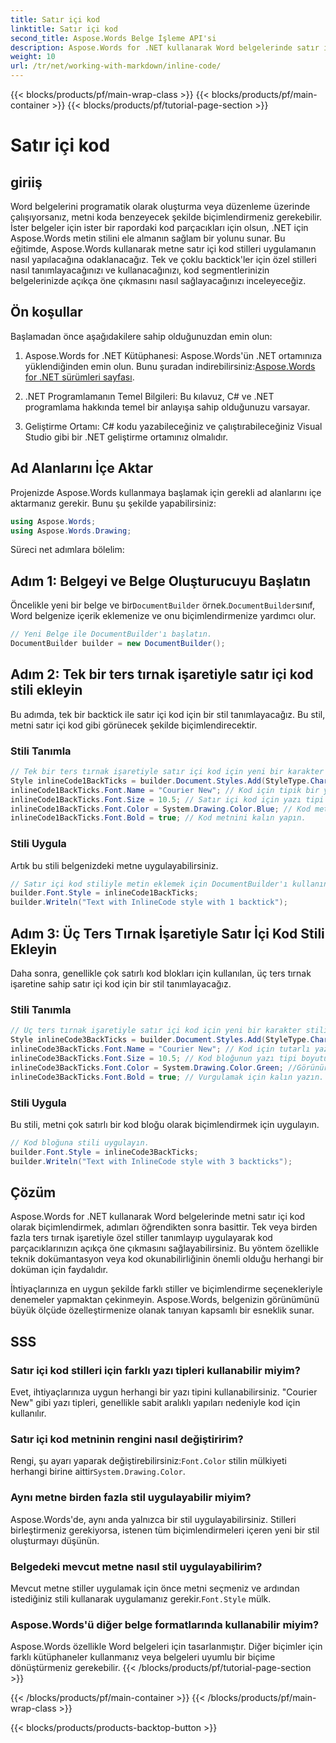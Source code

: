 ```yaml
---
title: Satır içi kod
linktitle: Satır içi kod
second_title: Aspose.Words Belge İşleme API'si
description: Aspose.Words for .NET kullanarak Word belgelerinde satır içi kod stilleri uygulamayı öğrenin. Bu eğitim, kod biçimlendirme için tekli ve çoklu ters tırnak işaretlerini kapsar.
weight: 10
url: /tr/net/working-with-markdown/inline-code/
---
```


{{< blocks/products/pf/main-wrap-class >}}
{{< blocks/products/pf/main-container >}}
{{< blocks/products/pf/tutorial-page-section >}}

# Satır içi kod

## giriiş

Word belgelerini programatik olarak oluşturma veya düzenleme üzerinde çalışıyorsanız, metni koda benzeyecek şekilde biçimlendirmeniz gerekebilir. İster belgeler için ister bir rapordaki kod parçacıkları için olsun, .NET için Aspose.Words metin stilini ele almanın sağlam bir yolunu sunar. Bu eğitimde, Aspose.Words kullanarak metne satır içi kod stilleri uygulamanın nasıl yapılacağına odaklanacağız. Tek ve çoklu backtick'ler için özel stilleri nasıl tanımlayacağınızı ve kullanacağınızı, kod segmentlerinizin belgelerinizde açıkça öne çıkmasını nasıl sağlayacağınızı inceleyeceğiz.

## Ön koşullar

Başlamadan önce aşağıdakilere sahip olduğunuzdan emin olun:

1.  Aspose.Words for .NET Kütüphanesi: Aspose.Words'ün .NET ortamınıza yüklendiğinden emin olun. Bunu şuradan indirebilirsiniz:[Aspose.Words for .NET sürümleri sayfası](https://releases.aspose.com/words/net/).

2. .NET Programlamanın Temel Bilgileri: Bu kılavuz, C# ve .NET programlama hakkında temel bir anlayışa sahip olduğunuzu varsayar.

3. Geliştirme Ortamı: C# kodu yazabileceğiniz ve çalıştırabileceğiniz Visual Studio gibi bir .NET geliştirme ortamınız olmalıdır.

## Ad Alanlarını İçe Aktar

Projenizde Aspose.Words kullanmaya başlamak için gerekli ad alanlarını içe aktarmanız gerekir. Bunu şu şekilde yapabilirsiniz:

```csharp
using Aspose.Words;
using Aspose.Words.Drawing;
```

Süreci net adımlara bölelim:

## Adım 1: Belgeyi ve Belge Oluşturucuyu Başlatın

 Öncelikle yeni bir belge ve bir`DocumentBuilder` örnek.`DocumentBuilder`sınıf, Word belgenize içerik eklemenize ve onu biçimlendirmenize yardımcı olur.

```csharp
// Yeni Belge ile DocumentBuilder'ı başlatın.
DocumentBuilder builder = new DocumentBuilder();
```

## Adım 2: Tek bir ters tırnak işaretiyle satır içi kod stili ekleyin

Bu adımda, tek bir backtick ile satır içi kod için bir stil tanımlayacağız. Bu stil, metni satır içi kod gibi görünecek şekilde biçimlendirecektir.

### Stili Tanımla

```csharp
// Tek bir ters tırnak işaretiyle satır içi kod için yeni bir karakter stili tanımlayın.
Style inlineCode1BackTicks = builder.Document.Styles.Add(StyleType.Character, "InlineCode");
inlineCode1BackTicks.Font.Name = "Courier New"; // Kod için tipik bir yazı tipi.
inlineCode1BackTicks.Font.Size = 10.5; // Satır içi kod için yazı tipi boyutu.
inlineCode1BackTicks.Font.Color = System.Drawing.Color.Blue; // Kod metin rengi.
inlineCode1BackTicks.Font.Bold = true; // Kod metnini kalın yapın.
```

### Stili Uygula

Artık bu stili belgenizdeki metne uygulayabilirsiniz.

```csharp
// Satır içi kod stiliyle metin eklemek için DocumentBuilder'ı kullanın.
builder.Font.Style = inlineCode1BackTicks;
builder.Writeln("Text with InlineCode style with 1 backtick");
```

## Adım 3: Üç Ters Tırnak İşaretiyle Satır İçi Kod Stili Ekleyin

Daha sonra, genellikle çok satırlı kod blokları için kullanılan, üç ters tırnak işaretine sahip satır içi kod için bir stil tanımlayacağız.

### Stili Tanımla

```csharp
// Üç ters tırnak işaretiyle satır içi kod için yeni bir karakter stili tanımlayın.
Style inlineCode3BackTicks = builder.Document.Styles.Add(StyleType.Character, "InlineCode.3");
inlineCode3BackTicks.Font.Name = "Courier New"; // Kod için tutarlı yazı tipi.
inlineCode3BackTicks.Font.Size = 10.5; // Kod bloğunun yazı tipi boyutu.
inlineCode3BackTicks.Font.Color = System.Drawing.Color.Green; //Görünürlük için farklı renk.
inlineCode3BackTicks.Font.Bold = true; // Vurgulamak için kalın yazın.
```

### Stili Uygula

Bu stili, metni çok satırlı bir kod bloğu olarak biçimlendirmek için uygulayın.

```csharp
// Kod bloğuna stili uygulayın.
builder.Font.Style = inlineCode3BackTicks;
builder.Writeln("Text with InlineCode style with 3 backticks");
```

## Çözüm

Aspose.Words for .NET kullanarak Word belgelerinde metni satır içi kod olarak biçimlendirmek, adımları öğrendikten sonra basittir. Tek veya birden fazla ters tırnak işaretiyle özel stiller tanımlayıp uygulayarak kod parçacıklarınızın açıkça öne çıkmasını sağlayabilirsiniz. Bu yöntem özellikle teknik dokümantasyon veya kod okunabilirliğinin önemli olduğu herhangi bir doküman için faydalıdır.

İhtiyaçlarınıza en uygun şekilde farklı stiller ve biçimlendirme seçenekleriyle denemeler yapmaktan çekinmeyin. Aspose.Words, belgenizin görünümünü büyük ölçüde özelleştirmenize olanak tanıyan kapsamlı bir esneklik sunar.

## SSS

### Satır içi kod stilleri için farklı yazı tipleri kullanabilir miyim?
Evet, ihtiyaçlarınıza uygun herhangi bir yazı tipini kullanabilirsiniz. "Courier New" gibi yazı tipleri, genellikle sabit aralıklı yapıları nedeniyle kod için kullanılır.

### Satır içi kod metninin rengini nasıl değiştiririm?
 Rengi, şu ayarı yaparak değiştirebilirsiniz:`Font.Color` stilin mülkiyeti herhangi birine aittir`System.Drawing.Color`.

### Aynı metne birden fazla stil uygulayabilir miyim?
Aspose.Words'de, aynı anda yalnızca bir stil uygulayabilirsiniz. Stilleri birleştirmeniz gerekiyorsa, istenen tüm biçimlendirmeleri içeren yeni bir stil oluşturmayı düşünün.

### Belgedeki mevcut metne nasıl stil uygulayabilirim?
 Mevcut metne stiller uygulamak için önce metni seçmeniz ve ardından istediğiniz stili kullanarak uygulamanız gerekir.`Font.Style` mülk.

### Aspose.Words'ü diğer belge formatlarında kullanabilir miyim?
Aspose.Words özellikle Word belgeleri için tasarlanmıştır. Diğer biçimler için farklı kütüphaneler kullanmanız veya belgeleri uyumlu bir biçime dönüştürmeniz gerekebilir.
{{< /blocks/products/pf/tutorial-page-section >}}

{{< /blocks/products/pf/main-container >}}
{{< /blocks/products/pf/main-wrap-class >}}

{{< blocks/products/products-backtop-button >}}

